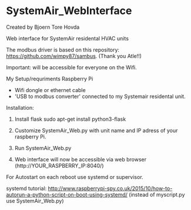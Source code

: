 # SystemAir_WebInterface
Created by Bjoern Tore Hovda

Web interface for SystemAir residental HVAC units

The modbus driver is based on this repository: https://github.com/wimpy87/sambus. (Thank you Atle!!)

Important: will be accessible for everyone on the Wifi.

My Setup/requriments
Raspberry Pi 
 - Wifi dongle or ethernet cable
 - 'USB to modbus converter' connected to my Systemair residental unit.


Installation:

1. Install flask
   sudo apt-get install python3-flask
   
2. Customize SystemAir_Web.py with unit name and IP adress of your raspberry Pi.

3. Run SystemAir_Web.py

4. Web interface will now be accessible via web browser (http://YOUR_RASPBERRY_IP:8040/)


For Autostart on each reboot use systemd or supervisor.

systemd tutorial:
http://www.raspberrypi-spy.co.uk/2015/10/how-to-autorun-a-python-script-on-boot-using-systemd/
(instead of myscript.py use SystemAir_Web.py)
